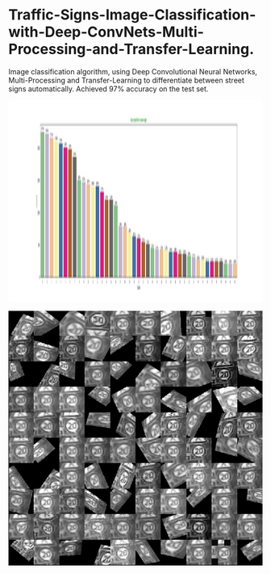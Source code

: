 # Traffic-Signs-Image-Classification-with-Deep-ConvNets-Multi-Processing-and-Transfer-Learning.
Image classification algorithm, using Deep Convolutional Neural Networks, Multi-Processing and Transfer-Learning to differentiate between street signs automatically. Achieved 97% accuracy on the test set.

<p align="center">
  <img width="1000" height="400" src="percentages.png">
</p>
<p align="center">
  <img src="augmented_images.png">
</p>
